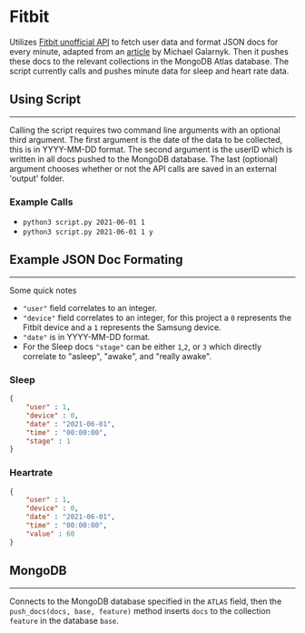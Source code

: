 # Fitbit

Utilizes [Fitbit unofficial API](https://github.com/orcasgit/python-fitbit) to fetch user data and format JSON docs for every minute, adapted from an [article](https://towardsdatascience.com/using-the-fitbit-web-api-with-python-f29f119621ea) by Michael Galarnyk. Then it pushes these docs to the relevant collections in the MongoDB Atlas database. The script currently calls and pushes minute data for sleep and heart rate data.

## Using Script

---

Calling the script requires two command line arguments with an optional third argument. The first argument is the date of the data to be collected, this is in YYYY-MM-DD format. The second argument is the userID which is written in all docs pushed to the MongoDB database. The last (optional) argument chooses whether or not the API calls are saved in an external 'output' folder.

### Example Calls
* `python3 script.py 2021-06-01 1`
* `python3 script.py 2021-06-01 1 y`

## Example JSON Doc Formating

---

Some quick notes

* `"user"` field correlates to an integer.
* `"device"` field correlates to an integer, for this project a `0` represents the Fitbit device and a `1` represents the Samsung device.
* `"date"` is in YYYY-MM-DD format.
* For the Sleep docs `"stage"` can be either `1`,`2`, or `3` which directly correlate to "asleep", "awake", and "really awake".

### Sleep
```json
{
	"user" : 1,
 	"device" : 0,
 	"date" : "2021-06-01",
 	"time" : "00:00:00",
 	"stage" : 1
}
```

### Heartrate
```json
{
	"user" : 1,
 	"device" : 0,
 	"date" : "2021-06-01",
 	"time" : "00:00:00",
 	"value" : 60
}
```

## MongoDB

---

Connects to the MongoDB database specified in the `ATLAS` field, then the `push_docs(docs, base, feature)` method inserts `docs` to the collection `feature` in the database `base`.